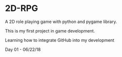 # 2D-RPG
A 2D role playing game with python and pygame library.

This is my first project in game development.

Learning how to integrate GitHub into my development

Day 01 - 06/22/18
